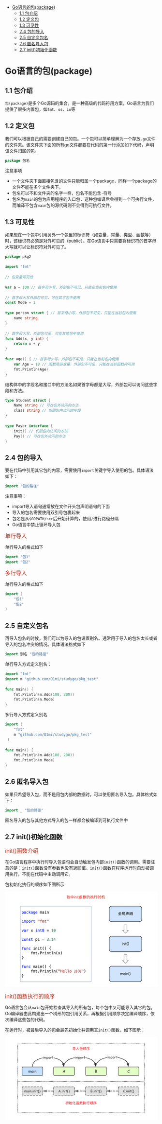 <!-- TOC -->

- [Go语言的包(package)](#go语言的包package)
  - [1.1 包介绍](#11-包介绍)
  - [1.2 定义包](#12-定义包)
  - [1.3 可见性](#13-可见性)
  - [2.4 包的导入](#24-包的导入)
  - [2.5 自定义包名](#25-自定义包名)
  - [2.6 匿名导入包](#26-匿名导入包)
  - [2.7 init()初始化函数](#27-init初始化函数)

<!-- /TOC -->

# Go语言的包(package)

## 1.1 包介绍

`包(package)`是多个Go源码的集合，是一种高级的代码符用方案，Go语言为我们提供了很多内置包，如`fmt`、`os`、`io`等

## 1.2 定义包

我们可以根据自己的需要创建自己的包。一个包可以简单理解为一个存放`.go`文件的文件夹。该文件夹下面的所有go文件都要在代码的第一行添加如下代码，声明该文件归属的包。

```go
package 包名
```
注意事项
- 一个文件夹下面直接包含的文件只能归属一个package，同样一个package的文件不能在多个文件夹下。
- 包名可以不和文件夹的名字一样，包名不能包含`-`符号
- 包名为`main`的包为应用程序的入口包，这种包编译后会得到一个可执行文件，而编译不包含`main`包的源代码则不会得到可执行文件。

## 1.3 可见性

如果想在一个包中引用另外一个包里的标识符（如变量、常量、类型、函数等）时，该标识符必须是对外可见的（public）。在Go语言中只需要将标识符的首字母大写就可以让标识符对外可见了。

```go
package pkg2

import "fmt"

// 包变量可见性

var a = 100 // 首字母小写，外部包不可见，只能在当前包内使用

// 首字母大写外部包可见，可在其它包中使用
const Mode = 1

type person struct { // 首字母小写，外部包不可见，只能在当前包内使用
    name string
}

// 首字母大写，外部包可见，可在其他包中使用
func Add(x, y int) {
    return x + y
}

func age() { // 首字母小写，外部包不可见，只能在当前包内使用
    var Age = 18 // 函数局部变量，外部包不可见，只能在当前函数内可用
    fmt.Println(Age)
}
```
结构体中的字段名和接口中的方法名如果首字母都是大写，外部包可以访问这些字段和方法。

```go
type Student struct {
    Name string // 可在包外访问的方法
    class string // 仅限包内访问的字段
}

type Payer interface {
    init() // 仅限包内访问的方法
    Pay() // 可在包外访问的方法
}
```

## 2.4 包的导入

要在代码中引用其它包的内容，需要使用`import`关键字导入使用的包。具体语法如下：

```go
import "包的路径"
```
注意事项：
- import导入语句通常放在文件开头包声明语句的下面
- 导入的包名需要使用双引号包裹起来
- 包名是从`$GOPATH/scr`后开始计算的，使用`/`进行路径分隔
- Go语言中禁止循环导入包

<font color='#ba3925' size='4px'>单行导入</font>

单行导入的格式如下

```go
import "包1"
import "包2"
```

<font color='#ba3925' size='4px'>多行导入</font>

单行导入的格式如下

```go
import (
    "包1"
    "包2"
)
```

## 2.5 自定义包名

再导入包名的时候，我们可以为导入的包设置别名。通常用于导入的包名太长或者导入的包名冲突的情况。具体语法格式如下

```go
import 别名 "包的路径"
```

单行导入方式定义别名：

```go
import "fmt"
import m "github.com/Q1mi/studygo/pkg_test"

func main() {
    fmt.Println(m.Add(100, 200))
    fmt.Println(n.Mode)
}
```

多行导入方式定义别名

```go
import (
    "fmt"
    m "github.com/Q1mi/studygo/pkg_test"
 )

func main() {
	fmt.Println(m.Add(100, 200))
	fmt.Println(m.Mode)
}
```

## 2.6 匿名导入包

如果只希望导入包，而不是用包内部的数据时，可以使用匿名导入包。具体格式如下：

```go
import _ "包的路径"
```

匿名导入的包与其他方式导入的包一样都会被编译到可执行文件中

## 2.7 init()初始化函数

<font color='#ba3925' size='4px'>init()函数介绍</font>

在Go语言程序中执行时导入包语句会自动触发包内部`init()`函数的调用。需要注意的是：`init()`函数没有参数也没有返回值。`init()`函数在程序运行时自动被调用执行，不能在代码中主动调用它。

包初始化执行的顺序如下图所示

![包初始化执行的顺序](images/包初始化执行的顺序.png)

<font color='#ba3925' size='4px'>init()函数执行的顺序</font>

Go语言包会从`main`包开始检查其导入的所有包，每个包中又可能导入其它的包。Go编译器由此构建出一个树形的包引用关系，再根据引用顺序决定编译顺序，依次编译这些包的代码。

在运行时，被最后导入的包会最先初始化并调用其`init()`函数，如下图示：

![init函数执行顺序](images/init函数执行的顺序.png)